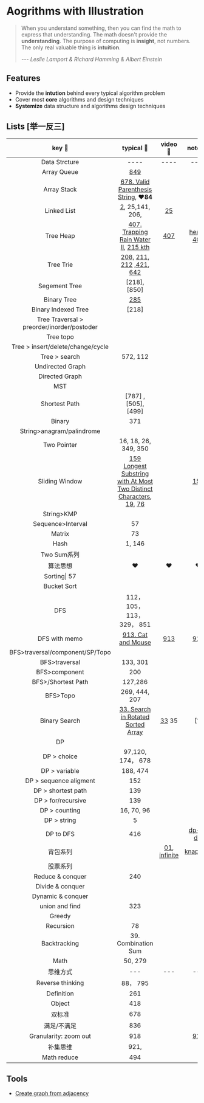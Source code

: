 # Aogrithms with Illustration 


> When you understand something, then you can find the math to express that understanding. The math doesn't provide the **understanding**. The purpose of computing is **insight**, not numbers. The only real valuable thing is **intuition**.  
> 
> --- *Leslie Lamport & Richard Hamming & Albert Einstein*


## Features

- Provide the **intution** behind every typical algorithm problem 
- Cover most **core** algorithms and design techniques
- **Systemize** data structure and algorithms design techniques

## Lists [举一反三]

| key 🔑 | typical 👻 | video 🎦 | notes 📒 | comments  |
| :--------: | :---------: | :---------: | :---------: | :---------: | 
| Data Strcture| ---- | ---- | ---- | ---- |
| Array Queue| [849](https://leetcode.com/problems/maximize-distance-to-closest-person/description/) |  | |
| Array Stack|[678. Valid Parenthesis String](https://leetcode.com/problems/valid-parenthesis-string/description/), ❤️**84** |  | |**回眸**一笑，**原来**是你 |
| Linked List|[2](https://leetcode.com/problems/add-two-numbers/description/),  25,141, 206,| [25](https://youtu.be/W0QkqzwB9qY) | | 增删查改转; Dummy node, reverse, |
| Tree Heap | [407. Trapping Rain Water II](https://leetcode.com/problems/trapping-rain-water-ii/description/), [215 kth](https://leetcode.com/problems/kth-largest-element-in-an-array/description/) | [407](https://youtu.be/7niUr7LlviY) | [heap-407](https://github.com/WillWang-X/algorithms-delight/blob/master/cornerstone/heap-trapping-rain-water-II.ipynb) | [] BFS solution |
| Tree Trie| [208](https://leetcode.com/problems/implement-trie-prefix-tree/description/), [211](https://leetcode.com/problems/add-and-search-word-data-structure-design/description/), [212](https://leetcode.com/problems/word-search-ii/description/) ,[421](https://leetcode.com/problems/design-search-autocomplete-system/description/), [642](https://leetcode.com/problems/design-search-autocomplete-system/description/) |  | |
| Segement Tree| [218], [850] |  | |
| Binary Tree| [285](https://leetcode.com/problems/inorder-successor-in-bst/description/) |  | |
| Binary Indexed Tree| [218] |  | |
| Tree Traversal > preorder/inorder/postoder |  |  | |
| Tree topo |  |  | |
| Tree > insert/delete/change/cycle |  |  | |
| Tree > search | 572, 112 |  | |
| Undirected Graph|  |  | |
| Directed Graph|  |  | |
| MST |  |  | |
| Shortest Path| [787] ,[505], [499] |  | |
| Binary| 371 |  | |
| String>anagram/palindrome|  |  | |
| Two Pointer| 16, 18, 26, 349, 350 |  | |
| Sliding Window| [159 Longest Substring with At Most Two Distinct Characters](https://leetcode.com/problems/longest-substring-with-at-most-two-distinct-characters/description/), [19](https://leetcode.com/problems/remove-nth-node-from-end-of-list/description/), [76](https://leetcode.com/problems/minimum-window-substring/)  |  |[159](https://github.com/willwang-x/algorithms-with-illustrations/blob/master/stories/sliding-window-159.md)|
| String>KMP|  |  | |
| Sequence>Interval| 57 |  | |
| Matrix| 73 |  | |
| Hash| 1, 146 |  | |
| Two Sum系列|  |  | |
| 算法思想| ❤️ | ❤️ | ❤️ | ❤️|
| Sorting\| 57 |  | | | >merge/quick/heap/selection/insertion/bubble/counting/radix
| Bucket Sort|  |  | |
| DFS| 112， 105， 113， 329， 851 |   | |
| DFS with memo| [913. Cat and Mouse](https://leetcode.com/problems/cat-and-mouse/description/) | [913](https://youtu.be/WJ7uqznd_4s) | [913](https://leetcode.com/problems/cat-and-mouse/discuss/176268/Clean-Code-explained-in-detail-(Python))| DFS to DP |
| BFS>traversal/component/SP/Topo|  |  | |
| BFS>traversal| 133, 301 |  | |
| BFS>component| 200 |  | |
| BFS>/Shortest Path| 127,286 |  | |
| BFS>Topo| 269, 444, 207 |  | |
| Binary Search | [33. Search in Rotated Sorted Array](https://leetcode.com/problems/search-in-rotated-sorted-array-ii/description/) | [33](https://youtu.be/Rmny73Wx3D0) 35 | [?] | 减治系列, 搜索系列 |
| DP |  |  | |
| DP > choice| 97,120, 174， 678 |  | |
| DP > variable | 188, 474 |  | |
| DP > sequence aligment| 152 |  | |
| DP > shortest path| 139 |  | |
| DP > for/recursive| 139 |  | |
| DP > counting| 16, 70, 96 |  | |
| DP > string | 5 |  | |
| DP to DFS | 416 |  | [dp-2-dfs](https://github.com/willwang-x/algorithms-with-illustrations/blob/master/stories/dp-to-dfs-416.md)|
| 背包系列 |  | [01](https://www.youtube.com/watch?v=8LusJS5-AGo), [infinite](https://www.youtube.com/watch?v=jaNZ83Q3QGc&t=503s) | [knapsack](https://github.com/willwang-x/algorithms-with-illustrations/blob/master/stories/dp-knapsack.md)|
| 股票系列 |  |  | |
| Reduce & conquer | 240  |  | |
| Divide & conquer |  |  | |
| Dynamic & conquer |  |  | |
| union and find | 323 |  | |
| Greedy |  |  | |
| Recursion | 78 |  | |
| Backtracking | 39. Combination Sum |  | |
| Math |  50, 279 |  | |
| 思维方式 | ---| --- | --- | --- | 
| Reverse	thinking | 88， 795 |  | |
| Definition| 261 |  | |
| Object| 418 |  | |
| 双标准| 678 |  | |
| 满足/不满足| 836 |  | |
| Granularity: zoom out | 918 |  | [918](https://github.com/willwang-x/algorithms-with-illustrations/blob/master/stories/granularity-zoom-out-918.md)| |
| 补集思维 | 921, |  | | |
| Math reduce | 494 |  | |


## Tools

- [Create graph from adjacency](https://repl.it/@WillWang42/adjacency-list-2-matrix)
